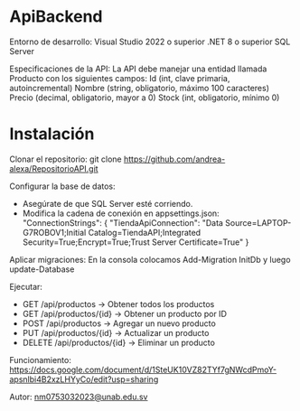 # ApiBackend

Entorno de desarrollo:
Visual Studio 2022 o superior
.NET 8 o superior
SQL Server

Especificaciones de la API:
La API debe manejar una entidad llamada Producto con los siguientes campos:
Id (int, clave primaria, autoincremental)
Nombre (string, obligatorio, máximo 100 caracteres)
Precio (decimal, obligatorio, mayor a 0)
Stock (int, obligatorio, mínimo 0)

# Instalación
Clonar el repositorio: 
git clone https://github.com/andrea-alexa/RepositorioAPI.git

Configurar la base de datos: 
- Asegúrate de que SQL Server esté corriendo.
- Modifica la cadena de conexión en appsettings.json:
"ConnectionStrings": {
  "TiendaApiConnection": "Data Source=LAPTOP-G7ROBOV1;Initial Catalog=TiendaAPI;Integrated Security=True;Encrypt=True;Trust Server Certificate=True"
}

Aplicar migraciones:
En la consola colocamos Add-Migration InitDb y luego update-Database

Ejecutar:
- GET /api/productos -> Obtener todos los productos
- GET /api/productos/{id} -> Obtener un producto por ID
- POST /api/productos ->  Agregar un nuevo producto
- PUT /api/productos/{id} -> Actualizar un producto
- DELETE /api/productos/{id} -> Eliminar un producto

Funcionamiento:
https://docs.google.com/document/d/1SteUK10VZ82TYf7gNWcdPmoY-apsnlbi4B2xzLHYyCo/edit?usp=sharing

Autor: nm0753032023@unab.edu.sv
